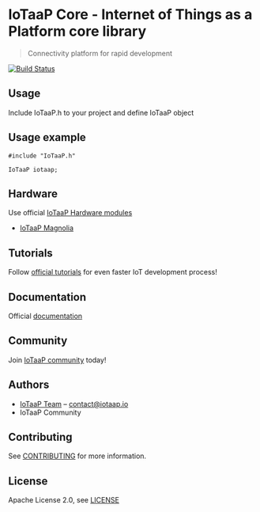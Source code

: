 # IoTaaP Core - Internet of Things as a Platform core library
> Connectivity platform for rapid development

[![Build Status](https://jenkins.iotaap.io/buildStatus/icon?job=iotaap-core%2Fmaster)](https://jenkins.iotaap.io/job/iotaap-core/job/master/)

## Usage

Include IoTaaP.h to your project and define IoTaaP object

## Usage example

```
#include "IoTaaP.h"

IoTaaP iotaap;
```

## Hardware

Use official [IoTaaP Hardware modules](https://www.iotaap.io/)

* [IoTaaP Magnolia](https://www.iotaap.io/platform/)

## Tutorials

Follow [official tutorials](https://docs.iotaap.io/iotaap-tutorials/) for even faster IoT development process!

## Documentation

Official [documentation](https://docs.iotaap.io)

## Community

Join [IoTaaP community](https://community.iotaap.io) today!

## Authors

* [IoTaaP Team](https://www.iotaap.io) – contact@iotaap.io
* IoTaaP Community

## Contributing

See [CONTRIBUTING](./CONTRIBUTING.md) for more information.

## License

Apache License 2.0, see [LICENSE](./LICENSE.md)